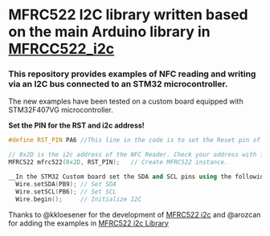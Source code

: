 # MFRC522 I2C library written based on the main Arduino library in [MFRCC522_i2c](https://www.arduino.cc/reference/en/libraries/mfrc522_i2c/)
### This repository provides examples of NFC reading and writing via an I2C bus connected to an STM32 microcontroller.

The new examples have been tested on a custom board equipped with STM32F407VG microcontroller. 

__Set the PIN for the RST and i2c address!__
```c++
#define RST_PIN PA6 //This line in the code is to set the Reset pin of the MFRC522

// 0x2D is the i2c address of the NFC Reader. Check your address with i2cscanner if it does not match.
MFRC522 mfrc522(0x2D, RST_PIN);   // Create MFRC522 instance.

__In the STM32 Custom board set the SDA and SCL pins using the following lines in the examples:__
  Wire.setSDA(PB9); // Set SDA
  Wire.setSCL(PB6); // Set SCL
  Wire.begin();     // Initialize I2C             
```
Thanks to @kkloesener for the development of [MFRC522 i2c](https://github.com/kkloesener/MFRC522_I2C)
and @arozcan for adding the examples in [MFRC522 i2c Library](https://github.com/arozcan/MFRC522-I2C-Library)
